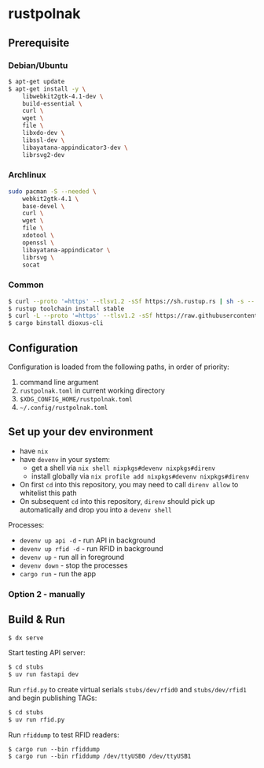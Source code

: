 # rustpolnak

## Prerequisite

### Debian/Ubuntu
```sh
$ apt-get update
$ apt-get install -y \
    libwebkit2gtk-4.1-dev \
    build-essential \
    curl \
    wget \
    file \
    libxdo-dev \
    libssl-dev \
    libayatana-appindicator3-dev \
    librsvg2-dev
```

### Archlinux
```sh
sudo pacman -S --needed \
    webkit2gtk-4.1 \
    base-devel \
    curl \
    wget \
    file \
    xdotool \
    openssl \
    libayatana-appindicator \
    librsvg \
    socat
```

### Common
```sh
$ curl --proto '=https' --tlsv1.2 -sSf https://sh.rustup.rs | sh -s -- -y
$ rustup toolchain install stable
$ curl -L --proto '=https' --tlsv1.2 -sSf https://raw.githubusercontent.com/cargo-bins/cargo-binstall/main/install-from-binstall-release.sh | bash
$ cargo binstall dioxus-cli
```

## Configuration
Configuration is loaded from the following paths, in order of priority:
1. command line argument
2. `rustpolnak.toml` in current working directory
3. `$XDG_CONFIG_HOME/rustpolnak.toml`
4. `~/.config/rustpolnak.toml`

## Set up your dev environment
- have `nix`
- have `devenv` in your system:
  - get a shell via `nix shell nixpkgs#devenv nixpkgs#direnv`
  - install globally via `nix profile add nixpkgs#devenv nixpkgs#direnv`
- On first `cd` into this repository, you may need to call `direnv allow` to whitelist this path
- On subsequent `cd` into this repository, `direnv` should pick up automatically
and drop you into a `devenv shell`

Processes:
- `devenv up api -d` - run API in background
- `devenv up rfid -d` - run RFID in background
- `devenv up` - run all in foreground
- `devenv down` - stop the processes
- `cargo run` - run the app

### Option 2 - manually

## Build & Run

```bash
$ dx serve
```

Start testing API server:
```bash
$ cd stubs
$ uv run fastapi dev
```

Run `rfid.py` to create virtual serials `stubs/dev/rfid0` and `stubs/dev/rfid1` and begin publishing TAGs:
```bash
$ cd stubs
$ uv run rfid.py
```

Run `rfiddump` to test RFID readers:
```
$ cargo run --bin rfiddump
$ cargo run --bin rfiddump /dev/ttyUSB0 /dev/ttyUSB1
```
